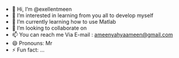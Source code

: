 - 👋 Hi, I’m @exellentmeen
- 👀 I’m interested in learning from you all to develop myself
- 🌱 I’m currently learning how to use Matlab
- 💞️ I’m looking to collaborate on 
- 📫 You can reach me Via E-mail : ameenyahyaameen@gmail.com
- 😄 Pronouns: Mr 
- ⚡ Fun fact: ...

<!---
exellentmeen/exellentmeen is a ✨ special ✨ repository because its `README.md` (this file) appears on your GitHub profile.
You can click the Preview link to take a look at your changes.
--->

